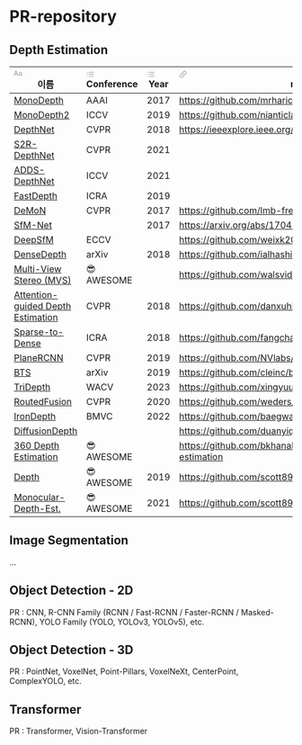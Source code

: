 # PR-repository

## Depth Estimation
<table class="collection-content"><thead><tr><th><span class="icon property-icon"><svg viewBox="0 0 16 16" style="width:14px;height:14px;display:block;fill:rgba(55, 53, 47, 0.45);flex-shrink:0;-webkit-backface-visibility:hidden" class="typesTitle"><path d="M0.637695 13.1914C1.0957 13.1914 1.32812 13 1.47852 12.5215L2.24414 10.3887H6.14746L6.90625 12.5215C7.05664 13 7.2959 13.1914 7.74707 13.1914C8.22559 13.1914 8.5332 12.9043 8.5332 12.4531C8.5332 12.2891 8.50586 12.1523 8.44434 11.9678L5.41602 3.79199C5.2041 3.21777 4.82129 2.9375 4.19922 2.9375C3.60449 2.9375 3.21484 3.21777 3.0166 3.78516L-0.0322266 12.002C-0.09375 12.1797 -0.121094 12.3232 -0.121094 12.4668C-0.121094 12.918 0.166016 13.1914 0.637695 13.1914ZM2.63379 9.12402L4.17871 4.68066H4.21973L5.76465 9.12402H2.63379ZM12.2793 13.2324C13.3115 13.2324 14.2891 12.6787 14.7129 11.8037H14.7402V12.5762C14.7471 12.9863 15.0273 13.2393 15.4238 13.2393C15.834 13.2393 16.1143 12.9795 16.1143 12.5215V8.00977C16.1143 6.49902 14.9658 5.52148 13.1543 5.52148C11.7666 5.52148 10.6592 6.08887 10.2695 6.99121C10.1943 7.15527 10.1533 7.3125 10.1533 7.46289C10.1533 7.81152 10.4062 8.04395 10.7686 8.04395C11.0215 8.04395 11.2129 7.94824 11.3496 7.73633C11.7529 6.99121 12.2861 6.65625 13.1064 6.65625C14.0977 6.65625 14.6992 7.20996 14.6992 8.1123V8.67285L12.5664 8.7959C10.7686 8.8916 9.77734 9.69824 9.77734 11.0107C9.77734 12.3369 10.8096 13.2324 12.2793 13.2324ZM12.6621 12.1387C11.8008 12.1387 11.2129 11.667 11.2129 10.9561C11.2129 10.2725 11.7598 9.82129 12.7578 9.75977L14.6992 9.62988V10.3203C14.6992 11.3457 13.7969 12.1387 12.6621 12.1387Z"></path></svg></span>이름</th><th><span class="icon property-icon"><svg viewBox="0 0 16 16" style="width:14px;height:14px;display:block;fill:rgba(55, 53, 47, 0.45);flex-shrink:0;-webkit-backface-visibility:hidden" class="typesMultipleSelect"><path d="M1.91602 4.83789C2.44238 4.83789 2.87305 4.40723 2.87305 3.87402C2.87305 3.34766 2.44238 2.91699 1.91602 2.91699C1.38281 2.91699 0.952148 3.34766 0.952148 3.87402C0.952148 4.40723 1.38281 4.83789 1.91602 4.83789ZM5.1084 4.52344H14.3984C14.7607 4.52344 15.0479 4.23633 15.0479 3.87402C15.0479 3.51172 14.7607 3.22461 14.3984 3.22461H5.1084C4.74609 3.22461 4.45898 3.51172 4.45898 3.87402C4.45898 4.23633 4.74609 4.52344 5.1084 4.52344ZM1.91602 9.03516C2.44238 9.03516 2.87305 8.60449 2.87305 8.07129C2.87305 7.54492 2.44238 7.11426 1.91602 7.11426C1.38281 7.11426 0.952148 7.54492 0.952148 8.07129C0.952148 8.60449 1.38281 9.03516 1.91602 9.03516ZM5.1084 8.7207H14.3984C14.7607 8.7207 15.0479 8.43359 15.0479 8.07129C15.0479 7.70898 14.7607 7.42188 14.3984 7.42188H5.1084C4.74609 7.42188 4.45898 7.70898 4.45898 8.07129C4.45898 8.43359 4.74609 8.7207 5.1084 8.7207ZM1.91602 13.2324C2.44238 13.2324 2.87305 12.8018 2.87305 12.2686C2.87305 11.7422 2.44238 11.3115 1.91602 11.3115C1.38281 11.3115 0.952148 11.7422 0.952148 12.2686C0.952148 12.8018 1.38281 13.2324 1.91602 13.2324ZM5.1084 12.918H14.3984C14.7607 12.918 15.0479 12.6309 15.0479 12.2686C15.0479 11.9062 14.7607 11.6191 14.3984 11.6191H5.1084C4.74609 11.6191 4.45898 11.9062 4.45898 12.2686C4.45898 12.6309 4.74609 12.918 5.1084 12.918Z"></path></svg></span>Conference</th><th><span class="icon property-icon"><svg viewBox="0 0 16 16" style="width:14px;height:14px;display:block;fill:rgba(55, 53, 47, 0.45);flex-shrink:0;-webkit-backface-visibility:hidden" class="typesMultipleSelect"><path d="M1.91602 4.83789C2.44238 4.83789 2.87305 4.40723 2.87305 3.87402C2.87305 3.34766 2.44238 2.91699 1.91602 2.91699C1.38281 2.91699 0.952148 3.34766 0.952148 3.87402C0.952148 4.40723 1.38281 4.83789 1.91602 4.83789ZM5.1084 4.52344H14.3984C14.7607 4.52344 15.0479 4.23633 15.0479 3.87402C15.0479 3.51172 14.7607 3.22461 14.3984 3.22461H5.1084C4.74609 3.22461 4.45898 3.51172 4.45898 3.87402C4.45898 4.23633 4.74609 4.52344 5.1084 4.52344ZM1.91602 9.03516C2.44238 9.03516 2.87305 8.60449 2.87305 8.07129C2.87305 7.54492 2.44238 7.11426 1.91602 7.11426C1.38281 7.11426 0.952148 7.54492 0.952148 8.07129C0.952148 8.60449 1.38281 9.03516 1.91602 9.03516ZM5.1084 8.7207H14.3984C14.7607 8.7207 15.0479 8.43359 15.0479 8.07129C15.0479 7.70898 14.7607 7.42188 14.3984 7.42188H5.1084C4.74609 7.42188 4.45898 7.70898 4.45898 8.07129C4.45898 8.43359 4.74609 8.7207 5.1084 8.7207ZM1.91602 13.2324C2.44238 13.2324 2.87305 12.8018 2.87305 12.2686C2.87305 11.7422 2.44238 11.3115 1.91602 11.3115C1.38281 11.3115 0.952148 11.7422 0.952148 12.2686C0.952148 12.8018 1.38281 13.2324 1.91602 13.2324ZM5.1084 12.918H14.3984C14.7607 12.918 15.0479 12.6309 15.0479 12.2686C15.0479 11.9062 14.7607 11.6191 14.3984 11.6191H5.1084C4.74609 11.6191 4.45898 11.9062 4.45898 12.2686C4.45898 12.6309 4.74609 12.918 5.1084 12.918Z"></path></svg></span>Year</th><th><span class="icon property-icon"><svg viewBox="0 0 16 16" style="width:14px;height:14px;display:block;fill:rgba(55, 53, 47, 0.45);flex-shrink:0;-webkit-backface-visibility:hidden" class="typesUrl"><path d="M7.69922 10.8945L8.73828 9.84863C7.91797 9.77344 7.34375 9.51367 6.91992 9.08984C5.76465 7.93457 5.76465 6.29395 6.91309 5.14551L9.18262 2.87598C10.3379 1.7207 11.9717 1.7207 13.127 2.87598C14.2891 4.04492 14.2822 5.67188 13.1338 6.82031L11.958 7.99609C12.1768 8.49512 12.2451 9.10352 12.1289 9.62988L14.0908 7.6748C15.7725 6 15.7793 3.62109 14.084 1.92578C12.3887 0.223633 10.0098 0.237305 8.33496 1.91211L5.95605 4.29785C4.28125 5.97266 4.26758 8.35156 5.96289 10.0469C6.36621 10.4434 6.90625 10.7441 7.69922 10.8945ZM8.30078 5.13184L7.26855 6.17773C8.08203 6.25293 8.66309 6.51953 9.08008 6.93652C10.2422 8.09863 10.2422 9.73242 9.08691 10.8809L6.81738 13.1504C5.66211 14.3057 4.03516 14.3057 2.87305 13.1504C1.71094 11.9883 1.71777 10.3545 2.87305 9.20605L4.04199 8.03027C3.83008 7.53125 3.75488 6.92969 3.87109 6.39648L1.91602 8.35156C0.234375 10.0264 0.227539 12.4121 1.92285 14.1074C3.61816 15.8027 5.99707 15.7891 7.67188 14.1143L10.0439 11.7354C11.7256 10.0537 11.7324 7.6748 10.0371 5.98633C9.64062 5.58301 9.10059 5.28223 8.30078 5.13184Z"></path></svg></span>related URL</th></tr></thead><tbody><tr id="9df82c3e-62b8-4f89-9f4d-524dab38edf2"><td class="cell-title"><a href="https://www.notion.so/MonoDepth-9df82c3e62b84f899f4d524dab38edf2">MonoDepth</a></td><td class="cell-_j;F"><span class="selected-value select-value-color-pink">AAAI</span></td><td class="cell-reNG"><span class="selected-value select-value-color-blue">2017</span></td><td class="cell-zy~D"><a href="https://github.com/mrharicot/monodepth" class="url-value">https://github.com/mrharicot/monodepth</a></td></tr><tr id="537cf5fd-7481-43bb-b762-5838549474c7"><td class="cell-title"><a href="https://www.notion.so/MonoDepth2-537cf5fd748143bbb7625838549474c7">MonoDepth2</a></td><td class="cell-_j;F"><span class="selected-value select-value-color-blue">ICCV</span></td><td class="cell-reNG"><span class="selected-value select-value-color-gray">2019</span></td><td class="cell-zy~D"><a href="https://github.com/nianticlabs/monodepth2" class="url-value">https://github.com/nianticlabs/monodepth2</a></td></tr><tr id="bb14cc5c-8598-473e-974c-38deaed894b3"><td class="cell-title"><a href="https://www.notion.so/DepthNet-bb14cc5c8598473e974c38deaed894b3">DepthNet</a></td><td class="cell-_j;F"><span class="selected-value select-value-color-default">CVPR</span></td><td class="cell-reNG"><span class="selected-value select-value-color-purple">2018</span></td><td class="cell-zy~D"><a href="https://ieeexplore.ieee.org/document/8575528" class="url-value">https://ieeexplore.ieee.org/document/8575528</a></td></tr><tr id="2a2aedb3-67c8-4c9b-82e9-1bcf7c9956ee"><td class="cell-title"><a href="https://www.notion.so/S2R-DepthNet-2a2aedb367c84c9b82e91bcf7c9956ee">S2R-DepthNet</a></td><td class="cell-_j;F"><span class="selected-value select-value-color-default">CVPR</span></td><td class="cell-reNG"><span class="selected-value select-value-color-brown">2021</span></td><td class="cell-zy~D"></td></tr><tr id="53ff60eb-dd09-41c3-b558-6a6132e97927"><td class="cell-title"><a href="https://www.notion.so/ADDS-DepthNet-53ff60ebdd0941c3b5586a6132e97927">ADDS-DepthNet</a></td><td class="cell-_j;F"><span class="selected-value select-value-color-blue">ICCV</span></td><td class="cell-reNG"><span class="selected-value select-value-color-brown">2021</span></td><td class="cell-zy~D"></td></tr><tr id="82c910b2-8fae-42e4-bf6c-b769fb89a9ee"><td class="cell-title"><a href="https://www.notion.so/FastDepth-82c910b28fae42e4bf6cb769fb89a9ee">FastDepth</a></td><td class="cell-_j;F"><span class="selected-value select-value-color-gray">ICRA</span></td><td class="cell-reNG"><span class="selected-value select-value-color-gray">2019</span></td><td class="cell-zy~D"></td></tr><tr id="628c2034-f822-4b31-b03b-55a9e9a4f85e"><td class="cell-title"><a href="https://www.notion.so/DeMoN-628c2034f8224b31b03b55a9e9a4f85e">DeMoN</a></td><td class="cell-_j;F"><span class="selected-value select-value-color-default">CVPR</span></td><td class="cell-reNG"><span class="selected-value select-value-color-blue">2017</span></td><td class="cell-zy~D"><a href="https://github.com/lmb-freiburg/demon" class="url-value">https://github.com/lmb-freiburg/demon</a></td></tr><tr id="a5229cf6-0ea1-4777-aed1-651e43901d9e"><td class="cell-title"><a href="https://www.notion.so/SfM-Net-a5229cf60ea14777aed1651e43901d9e">SfM-Net</a></td><td class="cell-_j;F"></td><td class="cell-reNG"><span class="selected-value select-value-color-blue">2017</span></td><td class="cell-zy~D"><a href="https://arxiv.org/abs/1704.07804" class="url-value">https://arxiv.org/abs/1704.07804</a></td></tr><tr id="0d8f2f02-756d-4af2-809b-706fea2ba880"><td class="cell-title"><a href="https://www.notion.so/DeepSfM-0d8f2f02756d4af2809b706fea2ba880">DeepSfM</a></td><td class="cell-_j;F"><span class="selected-value select-value-color-red">ECCV</span></td><td class="cell-reNG"></td><td class="cell-zy~D"><a href="https://github.com/weixk2015/DeepSFM" class="url-value">https://github.com/weixk2015/DeepSFM</a></td></tr><tr id="438e70a9-c7e9-4d67-a996-70738cf09664"><td class="cell-title"><a href="https://www.notion.so/DenseDepth-438e70a9c7e94d67a99670738cf09664">DenseDepth</a></td><td class="cell-_j;F"><span class="selected-value select-value-color-orange">arXiv</span></td><td class="cell-reNG"><span class="selected-value select-value-color-purple">2018</span></td><td class="cell-zy~D"><a href="https://github.com/ialhashim/DenseDepth" class="url-value">https://github.com/ialhashim/DenseDepth</a></td></tr><tr id="a221864f-6af8-4756-971d-38fa858ec65c"><td class="cell-title"><a href="https://www.notion.so/Multi-View-Stereo-MVS-a221864f6af84756971d38fa858ec65c">Multi-View Stereo (MVS)</a></td><td class="cell-_j;F"><span class="selected-value select-value-color-pink">😎AWESOME</span></td><td class="cell-reNG"></td><td class="cell-zy~D"><a href="https://github.com/walsvid/Awesome-MVS" class="url-value">https://github.com/walsvid/Awesome-MVS</a></td></tr><tr id="b02ba5d2-4971-49a3-a0d2-a460d510346d"><td class="cell-title"><a href="https://www.notion.so/Attention-guided-Depth-Estimation-b02ba5d2497149a3a0d2a460d510346d">Attention-guided Depth Estimation</a></td><td class="cell-_j;F"><span class="selected-value select-value-color-default">CVPR</span></td><td class="cell-reNG"><span class="selected-value select-value-color-purple">2018</span></td><td class="cell-zy~D"><a href="https://github.com/danxuhk/StructuredAttentionDepthEstimation" class="url-value">https://github.com/danxuhk/StructuredAttentionDepthEstimation</a></td></tr><tr id="8d286122-24a4-4937-8f9a-4ed7d3faa196"><td class="cell-title"><a href="https://www.notion.so/Sparse-to-Dense-8d28612224a449378f9a4ed7d3faa196">Sparse-to-Dense</a></td><td class="cell-_j;F"><span class="selected-value select-value-color-gray">ICRA</span></td><td class="cell-reNG"><span class="selected-value select-value-color-purple">2018</span></td><td class="cell-zy~D"><a href="https://github.com/fangchangma/sparse-to-dense" class="url-value">https://github.com/fangchangma/sparse-to-dense</a></td></tr><tr id="7644cfdd-e8a2-4529-b7c4-7475dd788814"><td class="cell-title"><a href="https://www.notion.so/PlaneRCNN-7644cfdde8a24529b7c47475dd788814">PlaneRCNN</a></td><td class="cell-_j;F"><span class="selected-value select-value-color-default">CVPR</span></td><td class="cell-reNG"><span class="selected-value select-value-color-gray">2019</span></td><td class="cell-zy~D"><a href="https://github.com/NVlabs/planercnn" class="url-value">https://github.com/NVlabs/planercnn</a></td></tr><tr id="019c8f19-3f6e-4dd7-a1af-6fe9ff18f6df"><td class="cell-title"><a href="https://www.notion.so/BTS-019c8f193f6e4dd7a1af6fe9ff18f6df">BTS</a></td><td class="cell-_j;F"><span class="selected-value select-value-color-orange">arXiv</span></td><td class="cell-reNG"><span class="selected-value select-value-color-gray">2019</span></td><td class="cell-zy~D"><a href="https://github.com/cleinc/bts" class="url-value">https://github.com/cleinc/bts</a></td></tr><tr id="13969475-cd94-4bcd-8084-821c43d1f2f0"><td class="cell-title"><a href="https://www.notion.so/TriDepth-13969475cd944bcd8084821c43d1f2f0">TriDepth</a></td><td class="cell-_j;F"><span class="selected-value select-value-color-brown">WACV</span></td><td class="cell-reNG"><span class="selected-value select-value-color-pink">2023</span></td><td class="cell-zy~D"><a href="https://github.com/xingyuuchen/tri-depth" class="url-value">https://github.com/xingyuuchen/tri-depth</a></td></tr><tr id="110f4172-6bb2-44d2-a009-28441033a53e"><td class="cell-title"><a href="https://www.notion.so/RoutedFusion-110f41726bb244d2a00928441033a53e">RoutedFusion</a></td><td class="cell-_j;F"><span class="selected-value select-value-color-default">CVPR</span></td><td class="cell-reNG"><span class="selected-value select-value-color-gray">2020</span></td><td class="cell-zy~D"><a href="https://github.com/weders/RoutedFusion" class="url-value">https://github.com/weders/RoutedFusion</a></td></tr><tr id="844319c8-8390-4fa1-af4b-52c426dc0191"><td class="cell-title"><a href="https://www.notion.so/IronDepth-844319c883904fa1af4b52c426dc0191">IronDepth</a></td><td class="cell-_j;F"><span class="selected-value select-value-color-pink">BMVC</span></td><td class="cell-reNG"><span class="selected-value select-value-color-green">2022</span></td><td class="cell-zy~D"><a href="https://github.com/baegwangbin/IronDepth" class="url-value">https://github.com/baegwangbin/IronDepth</a></td></tr><tr id="afb8447b-37ec-4daa-a17c-1e68733526c2"><td class="cell-title"><a href="https://www.notion.so/DiffusionDepth-afb8447b37ec4daaa17c1e68733526c2">DiffusionDepth</a></td><td class="cell-_j;F"></td><td class="cell-reNG"></td><td class="cell-zy~D"><a href="https://github.com/duanyiqun/DiffusionDepth" class="url-value">https://github.com/duanyiqun/DiffusionDepth</a></td></tr><tr id="744b31d0-1402-4df2-a25e-14d4cc2cda54"><td class="cell-title"><a href="https://www.notion.so/360-Depth-Estimation-744b31d014024df2a25e14d4cc2cda54">360 Depth Estimation</a></td><td class="cell-_j;F"><span class="selected-value select-value-color-pink">😎AWESOME</span></td><td class="cell-reNG"></td><td class="cell-zy~D"><a href="https://github.com/bkhanal-11/awesome-360-depth-estimation" class="url-value">https://github.com/bkhanal-11/awesome-360-depth-estimation</a></td></tr><tr id="06c5ad36-665b-4c31-889b-bc0552b6ec49"><td class="cell-title"><a href="https://www.notion.so/Depth-06c5ad36665b4c31889bbc0552b6ec49">Depth</a></td><td class="cell-_j;F"><span class="selected-value select-value-color-pink">😎AWESOME</span></td><td class="cell-reNG"><span class="selected-value select-value-color-gray">2019</span></td><td class="cell-zy~D"><a href="https://github.com/scott89/awesome-depth" class="url-value">https://github.com/scott89/awesome-depth</a></td></tr><tr id="fdb4cbca-c295-4315-9c27-e1fde05ef106"><td class="cell-title"><a href="https://www.notion.so/Monocular-Depth-Est-fdb4cbcac29543159c27e1fde05ef106">Monocular-Depth-Est.</a></td><td class="cell-_j;F"><span class="selected-value select-value-color-pink">😎AWESOME</span></td><td class="cell-reNG"><span class="selected-value select-value-color-brown">2021</span></td><td class="cell-zy~D"><a href="https://github.com/scott89/awesome-depth" class="url-value">https://github.com/scott89/awesome-depth</a></td></tr></tbody></table>

## Image Segmentation
...

## Object Detection - 2D
PR : CNN, R-CNN Family (RCNN / Fast-RCNN / Faster-RCNN / Masked-RCNN), YOLO Family (YOLO, YOLOv3, YOLOv5), etc.

## Object Detection - 3D
PR : PointNet, VoxelNet, Point-Pillars, VoxelNeXt, CenterPoint, ComplexYOLO, etc.

## Transformer
PR : Transformer, Vision-Transformer

